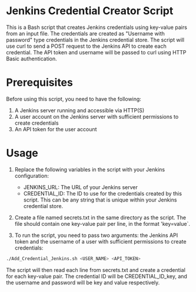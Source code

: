 # Jenkins Credential Creator Script
This is a Bash script that creates Jenkins credentials using key-value pairs from an input file. The credentials are created as "Username with password" type
credentials in the Jenkins credential store. The script will use curl to send a POST request to the Jenkins API to create each credential. The API token and username
will be passed to curl using HTTP Basic authentication.

# Prerequisites
Before using this script, you need to have the following:

1) A Jenkins server running and accessible via HTTP(S)
2) A user account on the Jenkins server with sufficient permissions to create credentials
3) An API token for the user account

# Usage

1) Replace the following variables in the script with your Jenkins configuration:

    * JENKINS_URL: The URL of your Jenkins server
    * CREDENTIAL_ID: The ID to use for the credentials created by this script. This can be any string that is unique within your Jenkins credential store.
    
2) Create a file named secrets.txt in the same directory as the script. The file should contain one key-value pair per line, in the format 'key=value`.

3) To run the script, you need to pass two arguments: the Jenkins API token and the username of a user with sufficient permissions to create credentials:
```bash
./Add_Credential_Jenkins.sh <USER_NAME> <API_TOKEN>
```
  The script will then read each line from secrets.txt and create a credential for each key-value pair. The credential ID will be CREDENTIAL_ID_key, and the
  username and password will be key and value respectively.

